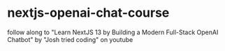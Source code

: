 # nextjs-openai-chat-course
follow along to "Learn NextJS 13 by Building a Modern Full-Stack OpenAI Chatbot" by "Josh tried coding" on youtube
